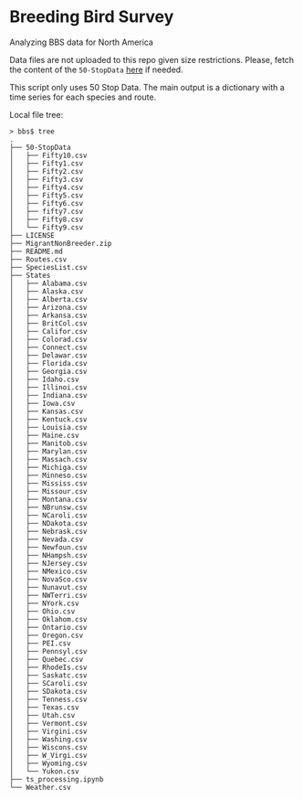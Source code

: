 # Breeding Bird Survey
Analyzing BBS data for North America

Data files are not uploaded to this repo given size restrictions. Please, fetch the content of the `50-StopData` [here](https://tinyurl.com/ywtxx44u) if needed.

This script only uses 50 Stop Data. The main output is a dictionary with a time series for each species and route.

Local file tree:

``` text
> bbs$ tree 
.
├── 50-StopData
│   ├── Fifty10.csv
│   ├── Fifty1.csv
│   ├── Fifty2.csv
│   ├── Fifty3.csv
│   ├── Fifty4.csv
│   ├── Fifty5.csv
│   ├── Fifty6.csv
│   ├── fifty7.csv
│   ├── Fifty8.csv
│   └── Fifty9.csv
├── LICENSE
├── MigrantNonBreeder.zip
├── README.md
├── Routes.csv
├── SpeciesList.csv
├── States
│   ├── Alabama.csv
│   ├── Alaska.csv
│   ├── Alberta.csv
│   ├── Arizona.csv
│   ├── Arkansa.csv
│   ├── BritCol.csv
│   ├── Califor.csv
│   ├── Colorad.csv
│   ├── Connect.csv
│   ├── Delawar.csv
│   ├── Florida.csv
│   ├── Georgia.csv
│   ├── Idaho.csv
│   ├── Illinoi.csv
│   ├── Indiana.csv
│   ├── Iowa.csv
│   ├── Kansas.csv
│   ├── Kentuck.csv
│   ├── Louisia.csv
│   ├── Maine.csv
│   ├── Manitob.csv
│   ├── Marylan.csv
│   ├── Massach.csv
│   ├── Michiga.csv
│   ├── Minneso.csv
│   ├── Mississ.csv
│   ├── Missour.csv
│   ├── Montana.csv
│   ├── NBrunsw.csv
│   ├── NCaroli.csv
│   ├── NDakota.csv
│   ├── Nebrask.csv
│   ├── Nevada.csv
│   ├── Newfoun.csv
│   ├── NHampsh.csv
│   ├── NJersey.csv
│   ├── NMexico.csv
│   ├── NovaSco.csv
│   ├── Nunavut.csv
│   ├── NWTerri.csv
│   ├── NYork.csv
│   ├── Ohio.csv
│   ├── Oklahom.csv
│   ├── Ontario.csv
│   ├── Oregon.csv
│   ├── PEI.csv
│   ├── Pennsyl.csv
│   ├── Quebec.csv
│   ├── RhodeIs.csv
│   ├── Saskatc.csv
│   ├── SCaroli.csv
│   ├── SDakota.csv
│   ├── Tenness.csv
│   ├── Texas.csv
│   ├── Utah.csv
│   ├── Vermont.csv
│   ├── Virgini.csv
│   ├── Washing.csv
│   ├── Wiscons.csv
│   ├── W_Virgi.csv
│   ├── Wyoming.csv
│   └── Yukon.csv
├── ts_processing.ipynb
└── Weather.csv

```
